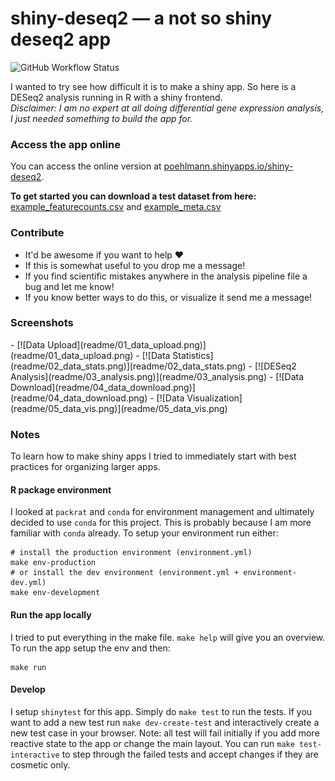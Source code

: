 # shiny-deseq2 &mdash; a not so shiny deseq2 app

![GitHub Workflow Status](https://img.shields.io/github/workflow/status/ap--/shiny-deseq2/ShinyTest)

I wanted to try see how difficult it is to make a shiny app.
So here is a DESeq2 analysis running in R with a shiny frontend.
<br>
_Disclaimer: I am no expert at all doing differential gene expression analysis, I just needed something to build the app for._

### Access the app online
You can access the online version at [poehlmann.shinyapps.io/shiny-deseq2](https://poehlmann.shinyapps.io/shiny-deseq2/).

**To get started you can download a test dataset from here:**
[example_featurecounts.csv](https://raw.githubusercontent.com/ap--/shiny-deseq2/master/www/example_data/featurecounts.csv)
and
[example_meta.csv](https://raw.githubusercontent.com/ap--/shiny-deseq2/master/www/example_data/meta.csv)

### Contribute
- It'd be awesome if you want to help :heart:
- If this is somewhat useful to you drop me a message!
- If you find scientific mistakes anywhere in the analysis pipeline file a bug and let me know!
- If you know better ways to do this, or visualize it send me a message!

### Screenshots

<style type="text/css" scoped>
div.image-grid + ul {
  display: flex;
  flex-wrap: wrap;
  padding: 0 4px;
  height: 105px;
  overflow-y: hidden;
}
div.image-grid + ul li {
  width: 200px;
  overflow-y: hidden;
  padding: 0 4px;
}
div.image-grid + ul img {
  width: 100%;
}
</style>

<div class="image-grid"></div>
- [![Data Upload](readme/01_data_upload.png)](readme/01_data_upload.png)
- [![Data Statistics](readme/02_data_stats.png)](readme/02_data_stats.png)
- [![DESeq2 Analysis](readme/03_analysis.png)](readme/03_analysis.png)
- [![Data Download](readme/04_data_download.png)](readme/04_data_download.png)
- [![Data Visualization](readme/05_data_vis.png)](readme/05_data_vis.png)

### Notes

To learn how to make shiny apps I tried to immediately start with best practices for organizing larger apps.

#### R package environment

I looked at `packrat` and `conda` for environment management and ultimately decided to use `conda` for this project.
This is probably because I am more familiar with `conda` already.
To setup your environment run either:
```
# install the production environment (environment.yml)
make env-production
# or install the dev environment (environment.yml + environment-dev.yml)
make env-development
```

#### Run the app locally

I tried to put everything in the make file. `make help` will give you an overview. To run the app setup the env and then:
```
make run
```

#### Develop

I setup `shinytest` for this app. Simply do `make test` to run the tests. If you want to add a new test run
`make dev-create-test` and interactively create a new test case in your browser. Note: all test will fail initially
if you add more reactive state to the app or change the main layout. You can run `make test-interactive` to
step through the failed tests and accept changes if they are cosmetic only.
